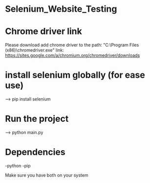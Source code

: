 # Selenium_Website_Testing

# Chrome driver link
Please download add chrome driver to the path: "C:\Program Files (x86)\chromedriver.exe"
link: https://sites.google.com/a/chromium.org/chromedriver/downloads

# install selenium globally (for ease use)
--> pip install selenium

# Run the project
--> python main.py

# Dependencies
-python
-pip

Make sure you have both on your system
